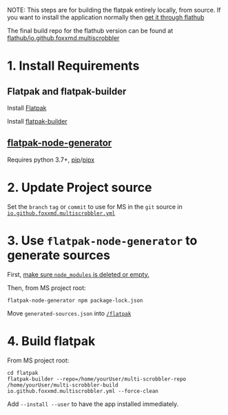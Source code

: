 NOTE: This steps are for building the flatpak entirely locally, from source. If you want to install the application normally then [get it through flathub](/docs/installation.md#flatpak)

The final build repo for the flathub version can be found at [flathub/io.github.foxxmd.multiscrobbler](https://github.com/flathub/io.github.foxxmd.multiscrobbler)

# 1. Install Requirements

## Flatpak and flatpak-builder

Install [Flatpak](https://flatpak.org/setup/)

Install [flatpak-builder](https://docs.flatpak.org/en/latest/first-build.html#building-your-first-flatpak)

## [flatpak-node-generator](https://github.com/flatpak/flatpak-builder-tools/tree/master/node)

Requires python 3.7+, [pip](https://pip.pypa.io/en/stable/)/[pipx](https://pypa.github.io/pipx/)

# 2. Update Project source

Set the `branch` `tag` or `commit` to use for MS in the `git` source in [`io.github.foxxmd.multiscrobbler.yml`](/flatpak/io.github.foxxmd.multiscrobbler.yml)

# 3. Use `flatpak-node-generator` to generate sources

First, [make sure `node_modules` is deleted or empty.](https://github.com/flatpak/flatpak-builder-tools/issues/354#issuecomment-1478518442)

Then, from MS project root:

```
flatpak-node-generator npm package-lock.json
```

Move `generated-sources.json` into [`/flatpak`](/flatpak)

# 4. Build flatpak

From MS project root:

```console
cd flatpak
flatpak-builder --repo=/home/yourUser/multi-scrobbler-repo /home/yourUser/multi-scrobbler-build io.github.foxxmd.multiscrobbler.yml --force-clean
```
Add `--install --user` to have the app installed immediately.
